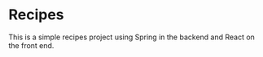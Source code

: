 # Recipes
 This is a simple recipes project using Spring in the backend and React on the front end.
